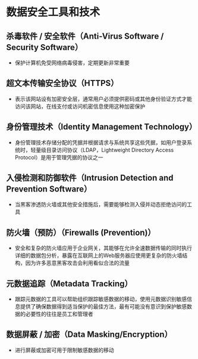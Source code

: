 # **数据安全工具和技术**

## 杀毒软件 / 安全软件（Anti-Virus Software / Security Software）

- 保护计算机免受网络病毒侵害，定期更新非常重要

## 超文本传输安全协议（HTTPS）

- 表示该网站设有加密安全层，通常用户必须提供密码或其他身份验证方式才能访问该网站，在线支付或访问机密信息使用这种加密保护

## 身份管理技术（Identity Management Technology）

- 身份管理技术存储分配的凭据并根据请求与系统共享这些凭据，如用户登录系统时，轻量级目录访问协议（LDAP，Lightweight Directory Access Protocol）是用于管理凭据的协议之一

## 入侵检测和防御软件（Intrusion Detection and Prevention Software）

- 当黑客渗透防火墙或其他安全措施后，需要能够检测入侵并动态拒绝访问的工具

## 防火墙（预防）（Firewalls (Prevention)）

- 安全和复杂的防火墙应用于企业网关，其能够在允许全速数据传输的同时执行详细的数据包分析，暴露在互联网上的Web服务器应使用更复杂的防火墙结构，因为许多恶意黑客攻击会利用看似合法的流量

## 元数据追踪（Metadata Tracking）

- 跟踪元数据的工具可以帮助组织跟踪敏感数据的移动，使用元数据识别敏感信息提供了确保数据得到适当保护的最佳方法，最有可能没有意识到保护敏感数据的必要性的往往是员工和管理者

## 数据屏蔽 / 加密（Data Masking/Encryption）

- 进行屏蔽或加密可用于限制敏感数据的移动